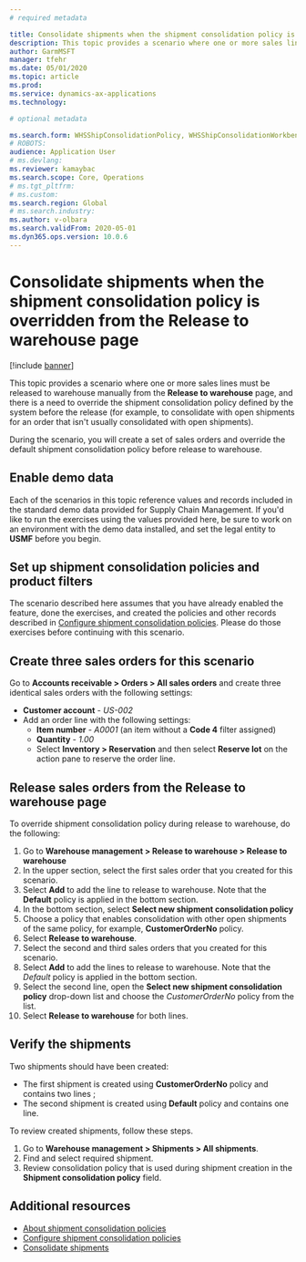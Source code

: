 ```yaml
---
# required metadata

title: Consolidate shipments when the shipment consolidation policy is overridden from the Release to warehouse page
description: This topic provides a scenario where one or more sales lines must be released to warehouse manually from the Release to warehouse page, and there is a need to override the shipment consolidation policy defined by the system before the release.
author: GarmMSFT
manager: tfehr
ms.date: 05/01/2020
ms.topic: article
ms.prod:
ms.service: dynamics-ax-applications
ms.technology:

# optional metadata

ms.search.form: WHSShipConsolidationPolicy, WHSShipConsolidationWorkbench
# ROBOTS:
audience: Application User
# ms.devlang:
ms.reviewer: kamaybac
ms.search.scope: Core, Operations
# ms.tgt_pltfrm:
# ms.custom:
ms.search.region: Global
# ms.search.industry:
ms.author: v-olbara
ms.search.validFrom: 2020-05-01
ms.dyn365.ops.version: 10.0.6
---
```


# Consolidate shipments when the shipment consolidation policy is overridden from the Release to warehouse page

<!-- KFM: Can we shorten this title somehow? E.g., "Override a shipment consolidation policy from the Release to warehouse page"-->

[!include [banner](../includes/banner.md)]

This topic provides a scenario where one or more sales lines must be released to warehouse manually from the **Release to warehouse** page, and there is a need to override the shipment consolidation policy defined by the system before the release (for example, to consolidate with open shipments for an order that isn't usually consolidated with open shipments).

During the scenario, you will create a set of sales orders and override the default shipment consolidation policy before release to warehouse.  

## Enable demo data

Each of the scenarios in this topic reference values and records included in the standard demo data provided for Supply Chain Management. If you'd like to run the exercises using the values provided here, be sure to work on an environment with the demo data installed, and set the legal entity to **USMF** before you begin.

## Set up shipment consolidation policies and product filters

The scenario described here assumes that you have already enabled the feature, done the exercises, and created the policies and other records described in [Configure shipment consolidation policies](configure-shipment-consolidation-policies.md). Please do those exercises before continuing with this scenario.

## Create three sales orders for this scenario

Go to **Accounts receivable \> Orders \> All sales orders** and create three identical sales orders with the following settings:

- **Customer account** - *US-002*
- Add an order line with the following settings:
  - **Item number** - *A0001* (an item without a **Code 4** filter assigned)
  - **Quantity** - *1.00*
  - Select **Inventory \> Reservation** and then select **Reserve lot** on the action pane to reserve the order line.

## Release sales orders from the Release to warehouse page

To override shipment consolidation policy during release to warehouse, do the following:

1. Go to **Warehouse management > Release to warehouse > Release to warehouse**
1. In the upper section, select the first sales order that you created for this scenario.
1. Select **Add** to add the line to release to warehouse. Note that the **Default** policy is applied in the bottom section.
1. In the bottom section, select **Select new shipment consolidation policy**
1. Choose a policy that enables consolidation with other open shipments of the same policy, for example, **CustomerOrderNo** policy.
1. Select **Release to warehouse**.
1. Select the second and third sales orders that you created for this scenario.
1. Select **Add** to add the lines to release to warehouse. Note that the *Default* policy is applied in the bottom section.
1. Select the second line, open the **Select new shipment consolidation policy** drop-down list and choose the *CustomerOrderNo* policy from the list.
1. Select **Release to warehouse** for both lines.

## Verify the shipments

Two shipments should have been created:

- The first shipment is created using **CustomerOrderNo** policy and contains two lines ;
- The second shipment is created using **Default** policy and contains one line.

To review created shipments, follow these steps.

1. Go to **Warehouse management > Shipments > All shipments**.
1. Find and select required shipment.
1. Review consolidation policy that is used during shipment creation in the **Shipment consolidation policy** field.

## Additional resources

- [About shipment consolidation policies](../warehousing/about-shipment-consolidation-policies.md)  
- [Configure shipment consolidation policies](../warehousing/configure-shipment-consolidation-policies.md)
- [Consolidate shipments](../warehousing/consolidate-shipments.md)
